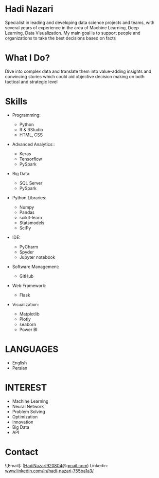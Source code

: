 # Hadi Nazari
Specialist in leading and developing data science projects and teams, with several years of experience in the area of Machine Learning, Deep Learning, Data Visualization. My main goal is to support people and organizations to take the best decisions based on facts

# What I Do?
Dive into complex data and translate them into value-adding insights and convincing stories which could aid objective decision making on both tactical and strategic level

# Skills
- Programming:
  - Python	
  - R & RStudio	
  - HTML, CSS
 
- Advanced Analytics::
  - Keras
  - Tensorflow
  - PySpark

- Big Data:
  - SQL Server
  - PySpark

- Python Libraries:
  - Numpy	
  - Pandas	
  - scikit-learn
  - Statsmodels
  - SciPy
 
- IDE:
   - PyCharm
  - Spyder
  - Jupyter notebook
 
- Software Management:
  - GitHub

- Web Framework:
  - Flask

- Visualization:
  - Matplotlib
  - Plotly
  - seaborn
  - Power BI


# LANGUAGES
* English
* Persian

# INTEREST
* Machine Learning	
* Neural Network	
* Problem Solving	
* Optimization	
* Innovation	
* Big Data	
* API

# Contact
![Email]: (HadiNazari920804@gmail.com)
Linkedin: www.linkedin.com/in/hadi-nazari-755ba1a3/








